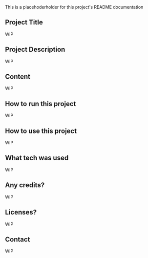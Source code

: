 This is a placehoderholder for this project's README documentation

## Project Title

WIP

## Project Description

WIP

## Content

WIP

## How to run this project

WIP

## How to use this project

WIP

## What tech was used

WIP

## Any credits?

WIP

## Licenses?

WIP

## Contact

WIP
